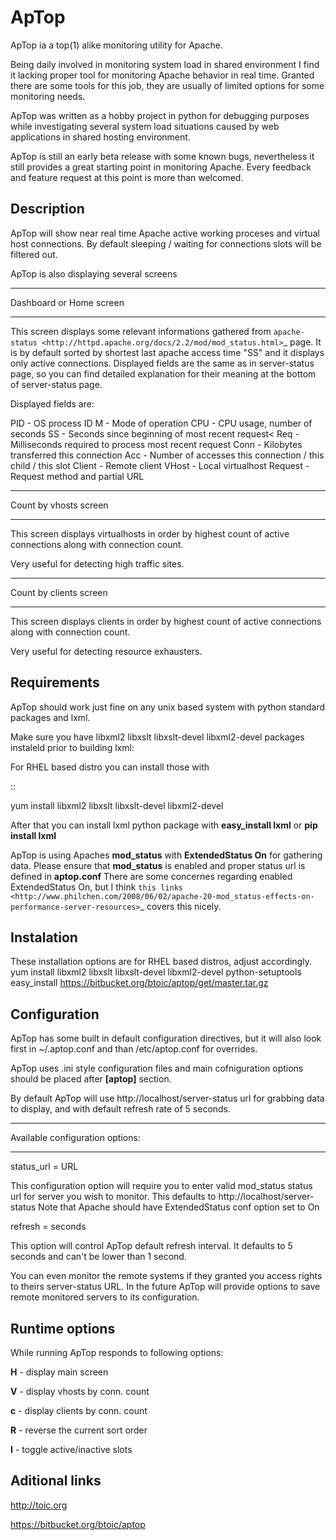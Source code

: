 ApTop
=====

ApTop ia a top(1) alike monitoring utility for Apache.

Being daily involved in monitoring system load in shared environment I find it lacking proper tool for monitoring Apache behavior in real time. Granted there are some tools for this job, they are usually of limited options for some monitoring needs.

ApTop was written as a hobby project in python for debugging purposes while investigating several system load situations caused by web applications in shared hosting environment.

ApTop is still an early beta release with some known bugs, nevertheless it still provides a great starting point in monitoring Apache. Every feedback and feature request at this point is more than welcomed.


Description
-----------

ApTop will show near real time Apache active working proceses and virtual host connections. By default sleeping / waiting for connections slots will be filtered out. 

ApTop is also displaying several screens 

************************
Dashboard or Home screen
************************

This screen displays some relevant informations gathered from `apache-status <http://httpd.apache.org/docs/2.2/mod/mod_status.html>`_ page.
It is by default sorted by shortest last apache access time "SS" and it displays only active connections. Displayed fields are the same as in server-status page, so you can find detailed explanation for their meaning at the bottom of server-status page.

Displayed fields are:

PID - OS process ID
M - Mode of operation
CPU - CPU usage, number of seconds
SS - Seconds since beginning of most recent request<
Req - Milliseconds required to process most recent request
Conn - Kilobytes transferred this connection
Acc - Number of accesses this connection / this child / this slot
Client - Remote client
VHost - Local virtualhost
Request - Request method and partial URL

**********************
Count by vhosts screen
**********************

This screen displays virtualhosts in order by highest count of active connections along with connection count.

Very useful for detecting high traffic sites.

***********************
Count by clients screen
***********************

This screen displays clients in order by highest count of active connections along with connection count.

Very useful for detecting resource exhausters.


Requirements
------------
ApTop should work just fine on any unix based system with python standard
packages and lxml.

Make sure you have libxml2 libxslt libxslt-devel libxml2-devel packages instaleld
prior to building lxml:

For RHEL based distro you can install those with

::

  yum install libxml2 libxslt libxslt-devel libxml2-devel

After that you can install lxml python package with **easy_install lxml** or **pip install lxml**

ApTop is using Apaches **mod_status** with **ExtendedStatus On** for gathering data.
Please ensure that **mod_status** is enabled and proper status url is defined in **aptop.conf**
There are some concernes regarding enabled ExtendedStatus On, but I think `this links <http://www.philchen.com/2008/06/02/apache-20-mod_status-effects-on-performance-server-resources>`_ covers this nicely.

Instalation
-----------

These installation options are for RHEL based distros, adjust accordingly.
yum install libxml2 libxslt libxslt-devel libxml2-devel python-setuptools
easy_install https://bitbucket.org/btoic/aptop/get/master.tar.gz


Configuration
-------------

ApTop has some built in default configuration directives, but it will also look first in ~/.aptop.conf and than /etc/aptop.conf for overrides.

ApTop uses .ini style configuration files and main cofniguration options should be
placed after **[aptop]** section.

By default ApTop will use http://localhost/server-status url for grabbing 
data to display, and with default refresh rate of 5 seconds.

********************************
Available configuration options:
********************************

 status_url = URL

This configuration option will require you to enter valid mod_status status url
for server you wish to monitor.
This defaults to http://localhost/server-status
Note that Apache should have ExtendedStatus conf option set to On

 refresh = seconds

This option will control ApTop default refresh interval. It defaults 
to 5 seconds and can't be lower than 1 second.

You can even monitor the remote systems if they granted you access rights to theirs server-status URL.
In the future ApTop will provide options to save remote monitored servers to its configuration.

Runtime options
---------------

While running ApTop responds to following options:

**H** - display main screen

**V** - display vhosts by conn. count

**c** - display clients by conn. count

**R** - reverse the current sort order

**I** - toggle active/inactive slots


Aditional links
---------------

http://toic.org

https://bitbucket.org/btoic/aptop